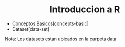 # <center>Introduccion a R </center>

- Conceptos Basicos[concepts-basic]
- Dataset[data-set]

Nota: Los datasets estan ubicados en la carpeta data
